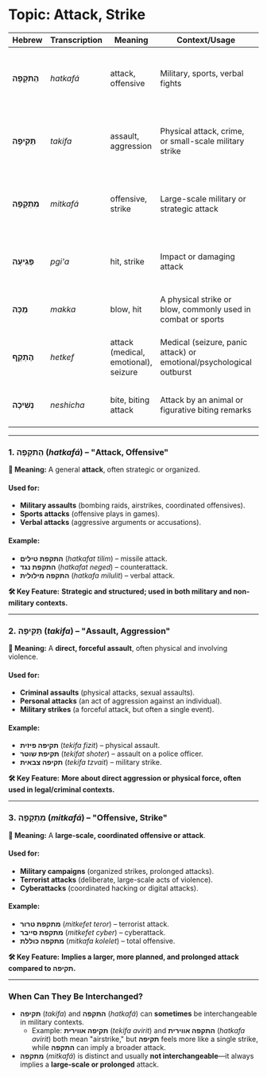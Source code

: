 # Topic: Attack, Strike

| **Hebrew**         | **Transcription** | **Meaning**                          | **Context/Usage**                                             | **Example**                                 |
|--------------------|-------------------|--------------------------------------|----------------------------------------------------------------|---------------------------------------------|
| **הַתקָפָה**      | *hatkafá*         | attack, offensive                    | Military, sports, verbal fights                             | **התקפת טילים** (*hatkafat tilim*) – missile attack |
| **תַּקִּיפָה**     | *takifa*          | assault, aggression                  | Physical attack, crime, or small-scale military strike                     | **תקיפה פיזית** (*tekifa fizit*) – physical assault  |
| **מִתְקָפָה**     | *mitkafá*         | offensive, strike                    | Large-scale military or strategic attack                       | **מתקפת טרור** (*mitkefet teror*) – terrorist attack  |
| **פְּגִיעָה**      | *pgi'a*           | hit, strike                          | Impact or damaging attack                                      | **פגיעה ישירה** (*pgi'a yeshira*) – direct hit    |
| **מַכָּה**        | *makka*           | blow, hit                            | A physical strike or blow, commonly used in combat or sports      | **מכה קשה** (*makka kasha*) – hard blow     |
| **הֶתְקֵף**       | *hetkef*          | attack (medical, emotional), seizure | Medical (seizure, panic attack) or emotional/psychological outburst | **התקף לב** (*hetkef lev*) – heart attack |
| **נְשִׁיכָה**      | *neshicha*        | bite, biting attack                  | Attack by an animal or figurative biting remarks                | **נשיכת כלב** (*neshichat kelev*) – dog bite   |

---

### 1. הַתקָפָה (*hatkafá*) – "Attack, Offensive"
**🔹 Meaning:** A general **attack**, often strategic or organized.  
#### Used for:  
- **Military assaults** (bombing raids, airstrikes, coordinated offensives).  
- **Sports attacks** (offensive plays in games).  
- **Verbal attacks** (aggressive arguments or accusations).  
#### Example:  
- **התקפת טילים** (*hatkafat tilim*) – missile attack.  
- **התקפת נגד** (*hatkafat neged*) – counterattack.  
- **התקפה מילולית** (*hatkafa milulit*) – verbal attack.  

**🛠 Key Feature:** **Strategic and structured; used in both military and non-military contexts.**  

---

### 2. תַּקִּיפָה (*takifa*) – "Assault, Aggression" 
**🔹 Meaning:** A **direct, forceful assault**, often physical and involving violence.  
#### Used for: 
- **Criminal assaults** (physical attacks, sexual assaults).  
- **Personal attacks** (an act of aggression against an individual).  
- **Military strikes** (a forceful attack, but often a single event).  
#### Example:
- **תקיפה פיזית** (*tekifa fizit*) – physical assault.  
- **תקיפת שוטר** (*tekifat shoter*) – assault on a police officer.  
- **תקיפה צבאית** (*tekifa tzvait*) – military strike.  

**🛠 Key Feature:** **More about direct aggression or physical force, often used in legal/criminal contexts.**  

---

### 3. מִתְקָפָה (*mitkafá*) – "Offensive, Strike" 
**🔹 Meaning:** A **large-scale, coordinated offensive or attack**.  
#### Used for: 
- **Military campaigns** (organized strikes, prolonged attacks).  
- **Terrorist attacks** (deliberate, large-scale acts of violence).  
- **Cyberattacks** (coordinated hacking or digital attacks).  
#### Example: 
- **מתקפת טרור** (*mitkefet teror*) – terrorist attack.  
- **מתקפת סייבר** (*mitkefet cyber*) – cyberattack.  
- **מתקפה כוללת** (*mitkafa kolelet*) – total offensive.  

**🛠 Key Feature:** **Implies a larger, more planned, and prolonged attack compared to תקיפה.**  

---

### When Can They Be Interchanged? 
- **תקיפה** (*takifa*) and **התקפה** (*hatkafá*) can **sometimes** be interchangeable in military contexts.  
  - Example: **תקיפה אווירית** (*tekifa avirit*) and **התקפה אווירית** (*hatkafa avirit*) both mean "airstrike," but **תקיפה** feels more like a single strike, while **התקפה** can imply a broader attack.  
- **מתקפה** (*mitkafá*) is distinct and usually **not interchangeable**—it always implies a **large-scale or prolonged** attack.  

